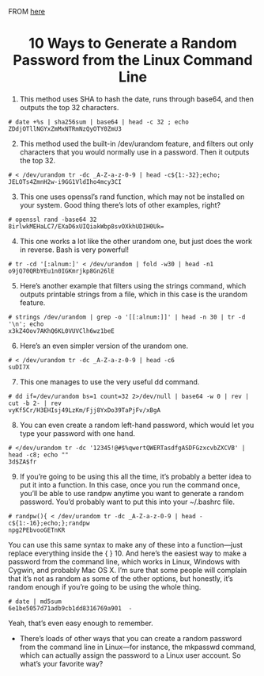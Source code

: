 FROM [here](https://www.howtogeek.com/howto/30184/10-ways-to-generate-a-random-password-from-the-command-line/)

<center> <h1>10 Ways to Generate a Random Password from the Linux Command Line</h1> </center>

1.  This method uses SHA to hash the date, runs through base64, and then outputs the top 32 characters.
```
# date +%s | sha256sum | base64 | head -c 32 ; echo
ZDdjOTllNGYxZmMxNTRmNzQyOTY0ZmU3
```
2. This method used the built-in /dev/urandom feature, and filters out only characters that you would normally use in a password. Then it outputs the top 32.
```
# < /dev/urandom tr -dc _A-Z-a-z-0-9 | head -c${1:-32};echo;
JELOTs4ZmnH2w-i9GG1VldIho4mcy3CI
```
3. This one uses openssl’s rand function, which may not be installed on your system. Good thing there’s lots of other examples, right?
```
# openssl rand -base64 32
8irlwkMEHaLC7/EXaD6xUIQiakWbp8svOXkhUDIH0Uk=
```
4. This one works a lot like the other urandom one, but just does the work in reverse. Bash is very powerful!
```
# tr -cd '[:alnum:]' < /dev/urandom | fold -w30 | head -n1
o9jQ70QRbYEu1n0IGKmrjkp8Gn26lE
```
5. Here’s another example that filters using the strings command, which outputs printable strings from a file, which in this case is the urandom feature.
```
# strings /dev/urandom | grep -o '[[:alnum:]]' | head -n 30 | tr -d '\n'; echo
x3kZ4Oov7AKhQ6KL0VUVClh6wz1beE
```
6. Here’s an even simpler version of the urandom one.
```
# < /dev/urandom tr -dc _A-Z-a-z-0-9 | head -c6
suDI7X
```
7. This one manages to use the very useful dd command.
```
# dd if=/dev/urandom bs=1 count=32 2>/dev/null | base64 -w 0 | rev | cut -b 2- | rev
vyKf5Cr/H3EHIsj49LzKm/Fjj8YxDo39TaPjFv/xBgA
```
8. You can even create a random left-hand password, which would let you type your password with one hand.
```
# </dev/urandom tr -dc '12345!@#$%qwertQWERTasdfgASDFGzxcvbZXCVB' | head -c8; echo ""
3d$ZA$fr
```
9. If you’re going to be using this all the time, it’s probably a better idea to put it into a function. In this case, once you run the command once, you’ll be able to use randpw anytime you want to generate a random password. You’d probably want to put this into your ~/.bashrc file.
```
# randpw(){ < /dev/urandom tr -dc _A-Z-a-z-0-9 | head -c${1:-16};echo;};randpw
npg2PEbvooGETnKR
```
You can use this same syntax to make any of these into a function—just replace everything inside the { }
10. And here’s the easiest way to make a password from the command line, which works in Linux, Windows with Cygwin, and probably Mac OS X. I’m sure that some people will complain that it’s not as random as some of the other options, but honestly, it’s random enough if you’re going to be using the whole thing.
```
# date | md5sum
6e1be5057d71adb9cb1dd8316769a901  -
```
Yeah, that’s even easy enough to remember.

- There’s loads of other ways that you can create a random password from the command line in Linux—for instance, the mkpasswd command, which can actually assign the password to a Linux user account. So what’s your favorite way?

